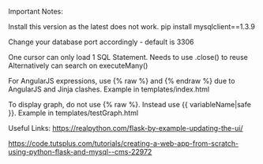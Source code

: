 Important Notes:

Install this version as the latest does not work.
pip install mysqlclient==1.3.9 

Change your database port accordingly - default is 3306

One cursor can only load 1 SQL Statement. Needs to use .close() to reuse
Alternatively can search on executeMany()

For AngularJS expressions, use {% raw %} and {% endraw %} due to AngularJS and Jinja clashes. Example in templates/index.html

To display graph, do not use {% raw %}. Instead use {{ variableName|safe }}. Example in templates/testGraph.html

Useful Links:
https://realpython.com/flask-by-example-updating-the-ui/

https://code.tutsplus.com/tutorials/creating-a-web-app-from-scratch-using-python-flask-and-mysql--cms-22972

